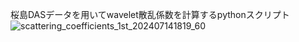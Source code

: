 桜島DASデータを用いてwavelet散乱係数を計算するpythonスクリプト
![scattering_coefficients_1st_202407141819_60](https://github.com/user-attachments/assets/947babdd-fa33-4067-80cc-db58ce6a0d58) 
